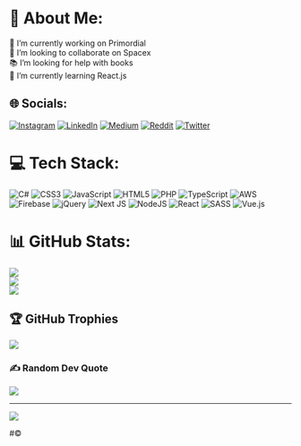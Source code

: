 # 🌌 About Me:
🏢 I’m currently working on Primordial<br>🚀 I’m looking to collaborate on Spacex<br>📚 I’m looking for help with books<br>🚧 I’m currently learning React.js<br>


## 🌐 Socials:
[![Instagram](https://img.shields.io/badge/Instagram-%23E4405F.svg?logo=Instagram&logoColor=white)](https://instagram.com/Pr0gramad0r) [![LinkedIn](https://img.shields.io/badge/LinkedIn-%230077B5.svg?logo=linkedin&logoColor=white)](https://linkedin.com/in/Programad0r) [![Medium](https://img.shields.io/badge/Medium-12100E?logo=medium&logoColor=white)](https://medium.com/@Programad0r) [![Reddit](https://img.shields.io/badge/Reddit-%23FF4500.svg?logo=Reddit&logoColor=white)](https://reddit.com/user/Programad0r) [![Twitter](https://img.shields.io/badge/Twitter-%231DA1F2.svg?logo=Twitter&logoColor=white)](https://twitter.com/Programad0rM) 

# 💻 Tech Stack:
![C#](https://img.shields.io/badge/c%23-%23239120.svg?style=for-the-badge&logo=c-sharp&logoColor=white) ![CSS3](https://img.shields.io/badge/css3-%231572B6.svg?style=for-the-badge&logo=css3&logoColor=white) ![JavaScript](https://img.shields.io/badge/javascript-%23323330.svg?style=for-the-badge&logo=javascript&logoColor=%23F7DF1E) ![HTML5](https://img.shields.io/badge/html5-%23E34F26.svg?style=for-the-badge&logo=html5&logoColor=white) ![PHP](https://img.shields.io/badge/php-%23777BB4.svg?style=for-the-badge&logo=php&logoColor=white) ![TypeScript](https://img.shields.io/badge/typescript-%23007ACC.svg?style=for-the-badge&logo=typescript&logoColor=white) ![AWS](https://img.shields.io/badge/AWS-%23FF9900.svg?style=for-the-badge&logo=amazon-aws&logoColor=white) ![Firebase](https://img.shields.io/badge/firebase-%23039BE5.svg?style=for-the-badge&logo=firebase) ![jQuery](https://img.shields.io/badge/jquery-%230769AD.svg?style=for-the-badge&logo=jquery&logoColor=white) ![Next JS](https://img.shields.io/badge/Next-black?style=for-the-badge&logo=next.js&logoColor=white) ![NodeJS](https://img.shields.io/badge/node.js-6DA55F?style=for-the-badge&logo=node.js&logoColor=white) ![React](https://img.shields.io/badge/react-%2320232a.svg?style=for-the-badge&logo=react&logoColor=%2361DAFB) ![SASS](https://img.shields.io/badge/SASS-hotpink.svg?style=for-the-badge&logo=SASS&logoColor=white) ![Vue.js](https://img.shields.io/badge/vuejs-%2335495e.svg?style=for-the-badge&logo=vuedotjs&logoColor=%234FC08D)
# 📊 GitHub Stats:
![](https://github-readme-stats.vercel.app/api?username=Programad0r&theme=vue-dark&hide_border=false&include_all_commits=true&count_private=true)<br/>
![](https://github-readme-streak-stats.herokuapp.com/?user=Programad0r&theme=vue-dark&hide_border=false)<br/>
![](https://github-readme-stats.vercel.app/api/top-langs/?username=Programad0r&theme=vue-dark&hide_border=false&include_all_commits=true&count_private=true&layout=compact)

## 🏆 GitHub Trophies
![](https://github-profile-trophy.vercel.app/?username=Programad0r&theme=juicyfresh&no-frame=false&no-bg=true&margin-w=4)

### ✍️ Random Dev Quote
![](https://quotes-github-readme.vercel.app/api?type=horizontal&theme=merko)

---
[![](https://visitcount.itsvg.in/api?id=Programad0r&icon=8&color=8)](https://visitcount.itsvg.in)

#©️


